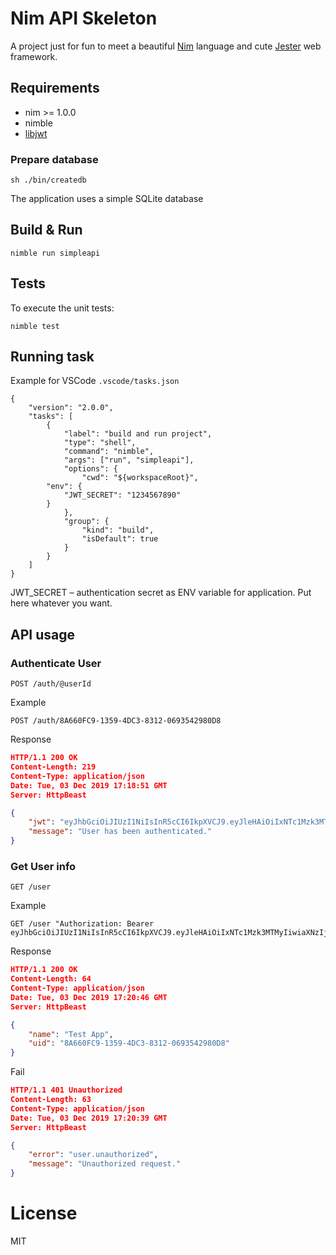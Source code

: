 # Nim API Skeleton

A project just for fun to meet a beautiful [Nim](https://nim-lang.org/) language and cute [Jester](https://github.com/dom96/jester) web framework.

## Requirements

- nim >= 1.0.0
- nimble
- [libjwt](https://github.com/benmcollins/libjwt)

### Prepare database

`sh ./bin/createdb`

The application uses a simple SQLite database

## Build & Run

`nimble run simpleapi`

## Tests

To execute the unit tests:

`nimble test`

## Running task

Example for VSCode `.vscode/tasks.json`

```
{
    "version": "2.0.0",
    "tasks": [
        {
            "label": "build and run project",
            "type": "shell",
            "command": "nimble",
            "args": ["run", "simpleapi"],
            "options": {
                "cwd": "${workspaceRoot}",
		"env": {
			"JWT_SECRET": "1234567890"
		}
            },
            "group": {
                "kind": "build",
                "isDefault": true
            }
        }
    ]
}

```

JWT_SECRET – authentication secret as ENV variable for application. Put here whatever you want.

## API usage

### Authenticate User

```http
POST /auth/@userId
```

Example

```http
POST /auth/8A660FC9-1359-4DC3-8312-0693542980D8
```

Response
```json
HTTP/1.1 200 OK
Content-Length: 219
Content-Type: application/json
Date: Tue, 03 Dec 2019 17:18:51 GMT
Server: HttpBeast

{
    "jwt": "eyJhbGciOiJIUzI1NiIsInR5cCI6IkpXVCJ9.eyJleHAiOiIxNTc1Mzk3MTMyIiwiaXNzIjoiOEE2NjBGQzktMTM1OS00REMzLTgzMTItMDY5MzU0Mjk4MEQ4In0.UTxrDpgmkGBRycueCkobl6boFDRLOp4L6jAHnb97GmI",
    "message": "User has been authenticated."
}
```

### Get User info

```http
GET /user
```

Example

```http
GET /user "Authorization: Bearer eyJhbGciOiJIUzI1NiIsInR5cCI6IkpXVCJ9.eyJleHAiOiIxNTc1Mzk3MTMyIiwiaXNzIjoiOEE2NjBGQzktMTM1OS00REMzLTgzMTItMDY5MzU0Mjk4MEQ4In0.UTxrDpgmkGBRycueCkobl6boFDRLOp4L6jAHnb97GmI"
```

Response

```json
HTTP/1.1 200 OK
Content-Length: 64
Content-Type: application/json
Date: Tue, 03 Dec 2019 17:20:46 GMT
Server: HttpBeast

{
    "name": "Test App",
    "uid": "8A660FC9-1359-4DC3-8312-0693542980D8"
}
```

Fail

```json
HTTP/1.1 401 Unauthorized
Content-Length: 63
Content-Type: application/json
Date: Tue, 03 Dec 2019 17:20:39 GMT
Server: HttpBeast

{
    "error": "user.unauthorized",
    "message": "Unauthorized request."
}
```

# License

 MIT
